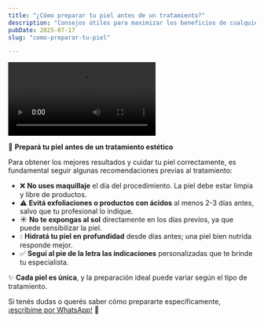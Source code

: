 ```yaml
---
title: "¿Cómo preparar tu piel antes de un tratamiento?"
description: "Consejos útiles para maximizar los beneficios de cualquier procedimiento estético."
pubDate: 2025-07-17
slug: "como-preparar-tu-piel"

---
```




<div class="w-full max-w-2xl aspect-[16/5] mx-auto mb-6 rounded-2xl overflow-hidden shadow-md">
  <video 
    src="/videos/preparacion.mp4" 
    controls 
    class="w-full h-full object-cover"
  >
    Tu navegador no soporta la reproducción de video.
  </video>
</div>


<div class="prose prose-pink max-w-2xl mx-auto mt-8 text-justify">
  <p>🌸 <strong>Prepará tu piel antes de un tratamiento estético</strong></p>

  <p>Para obtener los mejores resultados y cuidar tu piel correctamente, es fundamental seguir algunas recomendaciones previas al tratamiento:</p>

  <ul>
    <li>❌ <strong>No uses maquillaje</strong> el día del procedimiento. La piel debe estar limpia y libre de productos.</li>
    <li>⚠️ <strong>Evitá exfoliaciones o productos con ácidos</strong> al menos 2-3 días antes, salvo que tu profesional lo indique.</li>
    <li>☀️ <strong>No te expongas al sol</strong> directamente en los días previos, ya que puede sensibilizar la piel.</li>
    <li>💧 <strong>Hidratá tu piel en profundidad</strong> desde días antes; una piel bien nutrida responde mejor.</li>
    <li>✅ <strong>Seguí al pie de la letra las indicaciones</strong> personalizadas que te brinde tu especialista.</li>
  </ul>

  <p>✨ <strong>Cada piel es única</strong>, y la preparación ideal puede variar según el tipo de tratamiento.</p>

  <p>Si tenés dudas o querés saber cómo prepararte específicamente, <a href="https://wa.me/18099582261" class="text-pink-600 font-medium underline">¡escribime por WhatsApp!</a> 💬</p>
</div>
